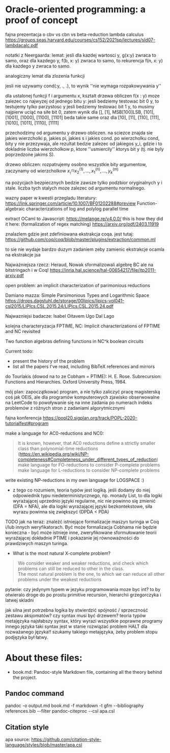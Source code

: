 # Oracle-oriented programming: a proof of concept

fajna prezentacja o cbv vs cbn vs beta-reduction lambda calculus
https://groups.seas.harvard.edu/courses/cs152/2021sp/lectures/sld07-lambdacalc.pdf

notatki z Neergaarda:
lemat:
jesli dla kazdej wartosci y, g(x:y) zwraca to samo,
oraz dla kazdego y, f(b, x: y) zwraca to samo,
to rekurencja f(n, x: y) dla kazdego y zwraca to samo.

analogiczny lemat dla zlozenia funkcji

jesli nie uzywamy cond(:y, ., .), to wynik ''nie wymaga
rozpakowywania y''

dla ustalonej funkcji f i argumentu x, ksztalt drzewa obliczen f(x : y)
moze zalezec co najwyzej od jednego bitu y:
jesli bedziemy testowac bit 0 y, to testujemy tylko parzystosc y
jesli bedziemy testowac bit 1 y, to musimy najpierw uciąć na siłe bit 0,
 zatem wynik dla [], [1], MSB[100]LSB, [101], [1001], [1000], [1100], [1101] beda takie same
 oraz dla [10], [11], [110], [111], [1010], [1011], [1110], [1111]

przechodzimy od argumentu y drzewo obliczen. na sciezce znajda sie jakies wierzcholki
p, jakies pi, jakies s i jakies cond. po wierzcholku cond, bity y nie przezywaja,
ale rezultat bedzie zalezec od jakiegos y_i, gdzie i to dokladnie liczba wierzcholkow p,
ktore ''usmiercily'' ktorys bit y (tj. nie byly poprzedzone jakims S).

drzewo obliczen: rozpatrujemy osobno wszystkie bity argumentow, zaczynamy od wierzcholkow
$x_^{(1)}_1 x^{(1)}_2, ..., x^{(n)}_1, ..., y^{(m)}_k$

na pozycjach bezpiecznych bedzie zawsze tylko podzbior oryginalnych y i stale.
liczba tych stalych moze zalezec od argumentu normalnego.




wazny paper w kwestii przegladu literatury:
https://link.springer.com/article/10.1007/BF01202288#preview
Function-algebraic characterizations of log and polylog parallel time



extract OCaml to Javascript:
https://melange.re/v4.0.0/
this is how they did it here:
(formalization of regex matching)
https://arxiv.org/pdf/2403.11919

znalazlem gdzie jest zdefiniowana ekstrakcja coqa.
jest tutaj:
https://github.com/coq/coq/blob/master/plugins/extraction/common.ml

to sie nie wydaje bardzo duzym zadaniem zeby zamienic ekstrakcje ocamla na ekstrakcje jsa

Najważniejsza rzecz:
Heraud, Nowak sformalizowali algebrę BC ale na bitstringach i w Coq!
https://inria.hal.science/hal-00654217/file/itp2011-arxiv.pdf




open problem: an implicit characterization of parimonious reductions


Damiano mazza:
Simple Parsimonious Types and Logarithmic Space
https://drops.dagstuhl.de/storage/00lipics/lipics-vol041-csl2015/LIPIcs.CSL.2015.24/LIPIcs.CSL.2015.24.pdf

Najwazniejsi badacze:
Isabel Oitavem
Ugo Dal Lago

kolejna characteryzacja FPTIME, NC:
Implicit characterizations of FPTIME and NC revisited

Two function algebras defining functions in NC^k
 boolean circuits

Current todo:
- present the history of the problem
- list all the papers I've read, including BibTeX references and mirrors

do Tourlakis (dowod na to ze Cobham = PTIME):
 H. E. Rose. Subrecursion: Functions and Hierarchies. Oxford University Press, 1984.


mój plan: zapoczątkować program, a nie tylko zaliczyć pracę magisterską
coś jak OEIS, ale dla programów komputerowych
zjawisko obserwowalne na LeetCode to powoływanie się na inne zadania po numerach
indeks problemów z różnych stron z zadaniami algorytmicznymi

fajna konferencja
https://popl20.sigplan.org/track/POPL-2020-tutorialfest#program

make a language for AC0-reductions and NC0:
> It is known, however, that AC0 reductions define a strictly smaller class than polynomial-time reductions (https://en.wikipedia.org/wiki/NP-completeness#Completeness_under_different_types_of_reduction)
make language for FO-reductions to consider P-complete problems
make language for L-reductions to consider NP-complete problems

write existing NP-reductions in my own language for LOGSPACE :)


- z tego co rozumiem, teoria typów jest logiką. jeśli dodamy do niej odpowiednik
   typu niedeterministycznego, np. monady List, to dla logiki wyrażającej uprzednio
   języki regularne, nic nie powinno się zmienić (DFA = NFA), ale dla logiki
   wyrażającej języki bezkontekstowe, siła wyrazu powinna się zwiększyć (DPDA < PDA)



TODO jak na teraz:
znaleźć istniejące formalizacje maszyn turinga w Coq i/lub innych weryfikatorach.
Być może formalizacja Cobhama nie będzie konieczna - być może istnieje inne,
zweryfikowane sformułowanie teorii wyrażającej dokładnie PTIME i pokazanie jej
równoważności do prawdziwych maszyn turinga.

   
- What is the most natural X-complete problem?
> We consider weaker and weaker reductions, and check
> which problems can still be reduced to other in the class.  
> The most natural problem is the one, to which we can reduce all other problems
> under the weakest reductions

pytanie: czy jedynym typem w jezyku programowania moze byc int?
to by otwieralo droge do po prostu primitive recursion,
hierarchii grzegorczyka i latwej skladni

jak silna jest potrzebna logika by stwierdzić spójność / sprzeczność zestawu aksjomatów?
czy syntax musi być drzewem?
teoria typów metajęzyka
najsłabszy syntax, który wyrazi wszystkie poprawne programy innego języka
taki syntax jest w stanie rozwiązać problem HALT dla rozważanego języka!!
szukamy takiego metajęzyka, żeby problem stopu podjęzyka był łatwy.

# About these files:
- book.md: Pandoc-style Markdown file, containing all the theory behind the
project.

## Pandoc command
pandoc -o output.md book.md -f markdown -t gfm --bibliography references.bib --filter pandoc-citeproc --csl apa.csl

## Citation style
apa
source:
https://github.com/citation-style-language/styles/blob/master/apa.csl
